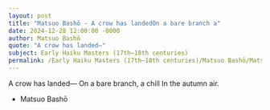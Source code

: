 ```yaml
---
layout: post
title: "Matsuo Bashō - A crow has landedOn a bare branch a"
date: 2024-12-28 12:00:00 -0000
author: Matsuo Bashō
quote: "A crow has landed—"
subject: Early Haiku Masters (17th–18th centuries)
permalink: /Early Haiku Masters (17th–18th centuries)/Matsuo Bashō/Matsuo Bashō - A crow has landedOn a bare branch a
---
```


A crow has landed—
On a bare branch, a chill
In the autumn air.

- Matsuo Bashō
